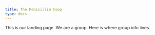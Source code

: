 ```yaml
---
title: The Penicillin Coop
type: docs
---
```


This is our landing page.
We are a group.
Here is where group info lives.
